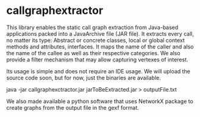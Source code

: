 # callgraphextractor
This library enables the static call graph extraction from Java-based applications packed into a JavaArchive file (JAR file). It extracts every call, no matter its type: Abstract or concrete classes, local or global context methods and attributes, interfaces. It maps the name of the caller and also the name of the callee as well as their respective categories. We also provide a filter mechanism that may allow capturing vertexes of interest. 

Its usage is simple and does not require an IDE usage. We will upload the source code soon, but for now, just the binaries are available.  


java -jar callgraphexctractor.jar jarToBeExtracted.jar > outputFile.txt

We also made available a python software that uses NetworkX package to create graphs from the output file in the gexf format.

